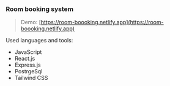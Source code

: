 ### Room booking system

> Demo: [https://room-boooking.netlify.app](https://room-boooking.netlify.app)

Used languages and tools:

- JavaScript
- React.js
- Express.js
- PostrgeSql
- Tailwind CSS
